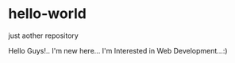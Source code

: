 # hello-world
just aother repository

Hello Guys!..
I'm new here...
I'm Interested in Web Development...:)
